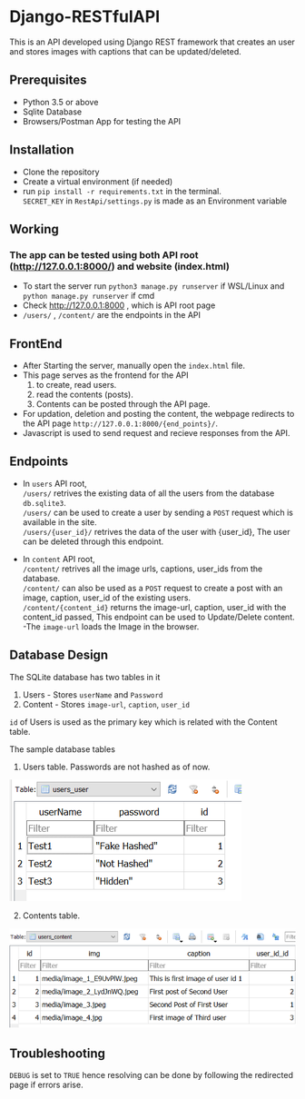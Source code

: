# Django-RESTfulAPI

This is an API developed using Django REST framework that creates an user and stores images with captions that can be updated/deleted.

## Prerequisites
- Python 3.5 or above
- Sqlite Database
- Browsers/Postman App for testing the API

## Installation
- Clone the repository
- Create a virtual environment (if needed) 
- run `pip install -r requirements.txt` in the terminal.  
`SECRET_KEY` in `RestApi/settings.py` is made as an Environment variable

## Working
### The app can be tested using both API root (http://127.0.0.1:8000/) and website (index.html)
- To start the server run `python3 manage.py runserver` if WSL/Linux and `python manage.py runserver` if cmd
- Check http://127.0.0.1:8000 , which is API root page
- `/users/` , `/content/` are the endpoints in the API

## FrontEnd
- After Starting the server, manually open the `index.html` file.
- This page serves as the frontend for the API 
    1. to create, read users.
    2. read the contents (posts).
    3. Contents can be posted through the API page.
- For updation, deletion and posting the content, the webpage redirects to the API page `http://127.0.0.1:8000/{end_points}/`.  
- Javascript is used to send request and recieve responses from the API.

## Endpoints
- In `users` API root,  
`/users/` retrives the existing data of all the users from the database `db.sqlite3`.  
`/users/` can be used to create a user by sending a `POST` request which is available in the site.  
`/users/{user_id}/` retrives the data of the user with {user_id}, The user can be deleted through this endpoint.
  
- In `content` API root,  
`/content/` retrives all the image urls, captions, user_ids from the database.  
`/content/` can also be used as a `POST` request to create a post with an image, caption, user_id of the existing users.  
`/content/{content_id}` returns the image-url, caption, user_id with the content_id passed, This endpoint can be used to Update/Delete content.  
-The `image-url` loads the Image in the browser.

## Database Design
The SQLite database has two tables in it
1. Users - Stores `userName` and `Password`
2. Content - Stores `image-url`, `caption`, `user_id`

`id` of Users is used as the primary key which is related with the Content table.

The sample database tables
1. Users table. Passwords are not hashed as of now. 
  
![Users Table](Table_Users.png)
  
2. Contents table.  
  
![Content Table](Table_Content.png)

## Troubleshooting
`DEBUG` is set to `TRUE` hence resolving can be done by following the redirected page if errors arise.
